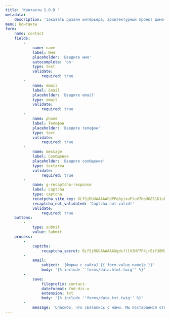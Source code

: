 ```yaml
---
title: 'Контакты S.O.D '
metadata:
    description: 'Заказать дизайн интерьера, архитектурный проект дома. Консультация по тел. 096 77 45 002'
menu: Контакты
form:
    name: contact
    fields:
        -
            name: name
            label: Имя
            placeholder: 'Введите имя'
            autocomplete: 'on'
            type: text
            validate:
                required: true
        -
            name: email
            label: Email
            placeholder: 'Введите email'
            type: email
            validate:
                required: true
        -
            name: phone
            label: Телефон
            placeholder: 'Введите телефон'
            type: text
            validate:
                required: true
        -
            name: message
            label: Сообщение
            placeholder: 'Введите сообщение'
            type: textarea
            validate:
                required: true
        -
            name: g-recaptcha-response
            label: Captcha
            type: captcha
            recatpcha_site_key: 6LfSjRUUAAAAACdPPe8yixuPiuV7bodG851K1uRi
            recaptcha_not_validated: 'Captcha not valid!'
            validate:
                required: true
    buttons:
        -
            type: submit
            value: Submit
    process:
        -
            captcha:
                recaptcha_secret: 6LfSjRUUAAAAAAXgdsfllX3HY7F4jrEiYJ8M2h4D
        -
            email:
                subject: '[Форма с сайта] {{ form.value.name|e }}'
                body: '{% include ''forms/data.html.twig'' %}'
        -
            save:
                fileprefix: contact-
                dateformat: Ymd-His-u
                extension: txt
                body: '{% include ''forms/data.txt.twig'' %}'
        -
            message: 'Спасибо, что связались с нами. Мы постараемся ответить в ближайшее время.'
---
```


